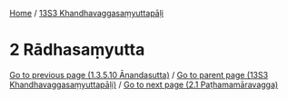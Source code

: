 
[Home](/) / [13S3 Khandhavaggasaṃyuttapāḷi](../13S3.md)

# 2 Rādhasaṃyutta


[Go to previous page (1.3.5.10 Ānandasutta)](1/1.3/1.3.5/1.3.5.10.md) / [Go to parent page (13S3 Khandhavaggasaṃyuttapāḷi)](0.md) / [Go to next page (2.1 Paṭhamamāravagga)](2/2.1.md)


